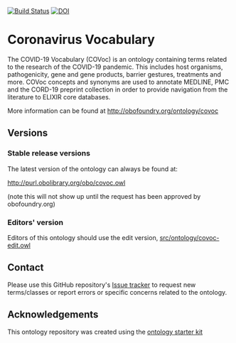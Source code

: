 [![Build Status](https://travis-ci.org/EBISPOT/covoc.svg?branch=master)](https://travis-ci.org/EBISPOT/covoc)
[![DOI](https://zenodo.org/badge/13996/EBISPOT/covoc.svg)](https://zenodo.org/badge/latestdoi/13996/EBISPOT/covoc)

# Coronavirus Vocabulary

The COVID-19 Vocabulary (COVoc) is an ontology containing terms related to the research of the COVID-19 pandemic. This includes host organisms, pathogenicity, gene and gene products, barrier gestures, treatments and more. COVoc concepts and synonyms are used to annotate MEDLINE, PMC and the CORD-19 preprint collection in order to provide navigation from the literature to ELIXIR core databases.

More information can be found at http://obofoundry.org/ontology/covoc

## Versions

### Stable release versions

The latest version of the ontology can always be found at:

http://purl.obolibrary.org/obo/covoc.owl

(note this will not show up until the request has been approved by obofoundry.org)

### Editors' version

Editors of this ontology should use the edit version, [src/ontology/covoc-edit.owl](src/ontology/covoc-edit.owl)

## Contact

Please use this GitHub repository's [Issue tracker](https://github.com/EBISPOT/covoc/issues) to request new terms/classes or report errors or specific concerns related to the ontology.

## Acknowledgements

This ontology repository was created using the [ontology starter kit](https://github.com/INCATools/ontology-starter-kit)